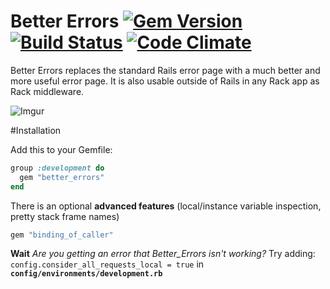 
# Better Errors [![Gem Version](https://img.shields.io/gem/v/better_errors.svg)](https://rubygems.org/gems/better_errors) [![Build Status](https://travis-ci.org/charliesome/better_errors.svg)](https://travis-ci.org/charliesome/better_errors) [![Code Climate](https://img.shields.io/codeclimate/github/charliesome/better_errors.svg)](https://codeclimate.com/github/charliesome/better_errors)

Better Errors replaces the standard Rails error page with a much better and more useful error page. It is also usable outside of Rails in any Rack app as Rack middleware.

![Imgur](http://i.imgur.com/EF5yzXG.png)

#Installation

Add this to your Gemfile:
```ruby
group :development do
  gem "better_errors"
end
```

There is an optional **advanced features** (local/instance variable inspection, pretty stack frame names)
```ruby
gem "binding_of_caller"
```

**Wait**
_Are you getting an error that Better_Errors isn't working?_
Try adding:
`config.consider_all_requests_local = true` in **`config/environments/development.rb`**
